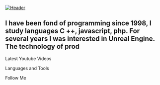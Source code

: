 [![Header](https://github.com/Volt-AmperAI/UE4-CPP-Shooter-Series/blob/master/Assets/Readme/Input%20Games.png)](https://www.youtube.com/channel/UCEtApmKMpyGfDw41oiAoykA)

## I have been fond of programming since 1998, I study languages C ++, javascript, php. For several years I was interested in Unreal Engine. The technology of prod

Latest Youtube Videos

Languages and Tools

Follow Me